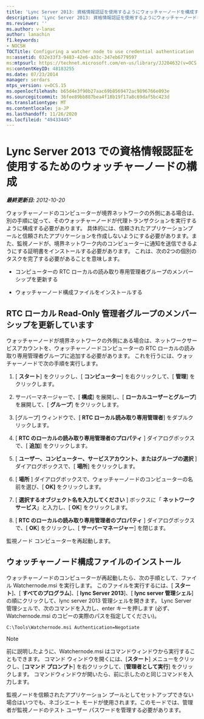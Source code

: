 ```yaml
---
title: 'Lync Server 2013: 資格情報認証を使用するようにウォッチャーノードを構成する'
description: 'Lync Server 2013: 資格情報認証を使用するようにウォッチャーノードを構成します。'
ms.reviewer: ''
ms.author: v-lanac
author: lanachin
f1.keywords:
- NOCSH
TOCTitle: Configuring a watcher node to use credential authentication
ms:assetid: 032e33f3-9483-42e6-a33c-347eb6779597
ms:mtpsurl: https://technet.microsoft.com/en-us/library/JJ204632(v=OCS.15)
ms:contentKeyID: 48183255
ms.date: 07/23/2014
manager: serdars
mtps_version: v=OCS.15
ms.openlocfilehash: b65d4e3f90b27aac69b8569472ac9896766e093e
ms.sourcegitcommit: 36fee89bb887bea4f18b19f17a8c69daf5bc423d
ms.translationtype: MT
ms.contentlocale: ja-JP
ms.lasthandoff: 11/26/2020
ms.locfileid: "49433445"
---
```

# <a name="configuring-a-watcher-node-to-use-credential-authentication-in-lync-server-2013"></a>Lync Server 2013 での資格情報認証を使用するためのウォッチャーノードの構成

<div data-xmlns="http://www.w3.org/1999/xhtml">

<div class="topic" data-xmlns="http://www.w3.org/1999/xhtml" data-msxsl="urn:schemas-microsoft-com:xslt" data-cs="https://msdn.microsoft.com/">

<div data-asp="https://msdn2.microsoft.com/asp">



</div>

<div id="mainSection">

<div id="mainBody">

<span> </span>

_**最終更新日:** 2012-10-20_

ウォッチャーノードのコンピューターが境界ネットワークの外側にある場合は、別の手順に従って、そのウォッチャーノードが代理トランザクションを実行するように構成する必要があります。 具体的には、信頼されたアプリケーションプールと信頼されたアプリケーションを作成しないようにする必要があります。また、監視ノードが、境界ネットワーク内のコンピューターに通知を送信できるようにする証明書をインストールする必要があります。 これは、次の2つの個別のタスクを完了する必要があることを意味します。

  - コンピューターの RTC ローカルの読み取り専用管理者グループのメンバーシップを更新する

  - ウォッチャーノード構成ファイルをインストールする

<div>

## <a name="updating-membership-in-the-rtc-local-read-only-administrators-group"></a>RTC ローカル Read-Only 管理者グループのメンバーシップを更新しています

ウォッチャーノードが境界ネットワークの外側にある場合は、ネットワークサービスアカウントを、ウォッチャーノードコンピューターの RTC ローカルの読み取り専用管理者グループに追加する必要があります。 これを行うには、ウォッチャーノードで次の手順を実行します。

1.  [ **スタート**] をクリックし、[ **コンピューター**] を右クリックして、[ **管理**] をクリックします。

2.  サーバーマネージャーで、[ **構成**] を展開し、[ **ローカルユーザーとグループ**] を展開して、[ **グループ**] をクリックします。

3.  [グループ] ウィンドウで、[ **RTC ローカル読み取り専用管理者**] をダブルクリックします。

4.  [ **RTC のローカルの読み取り専用管理者のプロパティ** ] ダイアログボックスで、[ **追加**] をクリックします。

5.  [ **ユーザー、コンピューター、サービスアカウント、またはグループの選択** ] ダイアログボックスで、[ **場所**] をクリックします。

6.  [ **場所** ] ダイアログボックスで、ウォッチャーノードのコンピューターの名前を選び、[ **OK]** をクリックします。

7.  [ **選択するオブジェクト名を入力してください** ] ボックスに「 **ネットワークサービス**」と入力し、[ **OK**] をクリックします。

8.  [ **RTC のローカルの読み取り専用管理者のプロパティ** ] ダイアログボックスで、[ **OK**] をクリックし、[ **サーバーマネージャー**] を閉じます。

監視ノード コンピューターを再起動します。

</div>

<div>

## <a name="installing-the-watcher-node-configuration-files"></a>ウォッチャーノード構成ファイルのインストール

ウォッチャーノードのコンピューターが再起動したら、次の手順として、ファイル Watchernode.msi を実行します。 このファイルを実行するには、[ **スタート**]、[ **すべてのプログラム**]、[ **lync Server 2013**]、[ **lync server 管理シェル**] の順にクリックして、lync server 2013 管理シェルを開きます。 Lync Server 管理シェルで、次のコマンドを入力し、enter キーを押します (必ず、Watchernode.msi のコピーの実際のパスを指定してください)。

    C:\Tools\Watchernode.msi Authentication=Negotiate

<div>


> [!NOTE]  
> 前に説明したように、Watchernode.msi はコマンドウィンドウから実行することもできます。 コマンド ウィンドウを開くには、[<STRONG>スタート</STRONG>] メニューをクリックし、[<STRONG>コマンド プロンプト</STRONG>] を右クリックして、[<STRONG>管理者として実行</STRONG>] をクリックします。 コマンドウィンドウが開いたら、前に示したのと同じコマンドを入力します。



</div>

監視ノードを信頼されたアプリケーション プールとしてセットアップできない場合はいつでも、ネゴシエート モードが使用されます。このモードでは、管理者が監視ノードのテスト ユーザー パスワードを管理する必要があります。

</div>

</div>

<span> </span>

</div>

</div>

</div>

